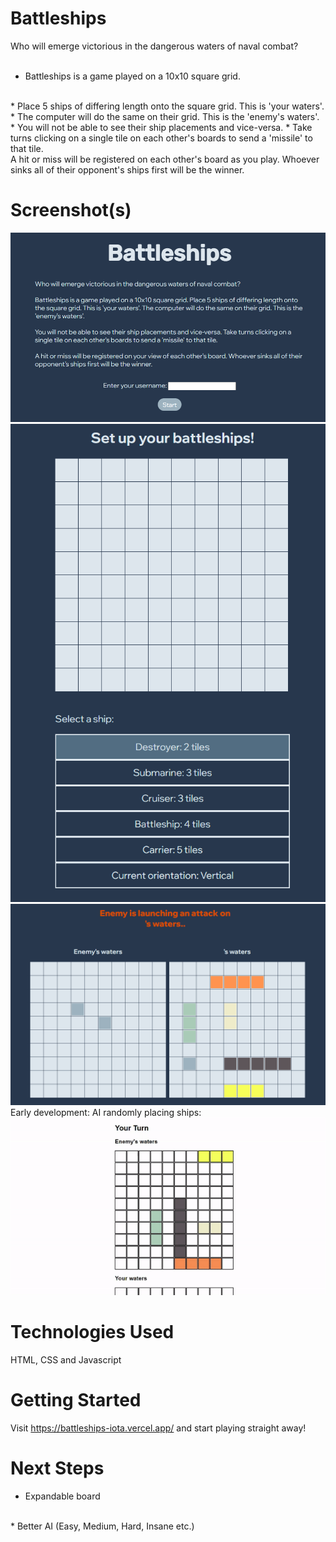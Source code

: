 # Battleships
Who will emerge victorious in the dangerous waters of naval combat? 
<br/>
<br/>
* Battleships is a game played on a 10x10 square grid.
<br/>
* Place 5 ships of differing length onto the square grid. This is 'your waters'.
* The computer will do the same on their grid. This is the 'enemy's waters'.
<br/>
* You will not be able to see their ship placements and vice-versa.
* Take turns clicking on a single tile on each other's boards to send a 'missile' to that tile.
<br/>
A hit or miss will be registered on each other's board as you play.
Whoever sinks all of their opponent's ships first will be the winner.

# Screenshot(s)
![Start](battleships/images/Startscreen.png)
![Setup](battleships/images/Setup.png)
![Game](battleships/images//Gamescreen.png)
<br/>
Early development: AI randomly placing ships:<br/>
![Screenshot of game in progress](battleships/images/aiplacingshipsgif.gif)


# Technologies Used
HTML, CSS and Javascript

# Getting Started
Visit https://battleships-iota.vercel.app/ and start playing straight away!

# Next Steps
* Expandable board
<br/>
* Better AI (Easy, Medium, Hard, Insane etc.)
